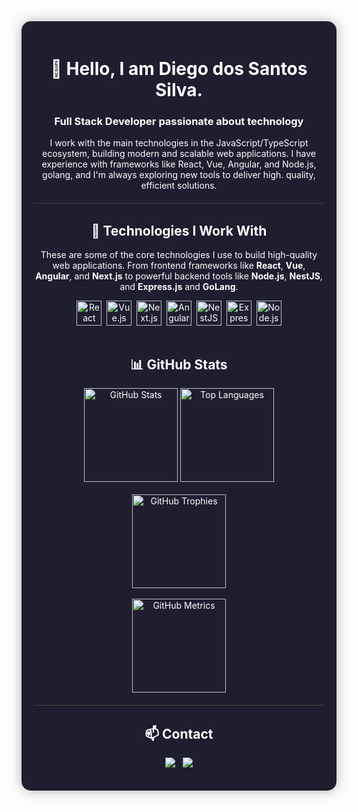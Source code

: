 <div align="center" style="padding: 20px; border-radius: 15px; background: #1e1e2f; color: #ffffff; box-shadow: 0 0 20px rgba(0,0,0,0.3); max-width: 800px; margin: auto;">

  <h1>👋 Hello, I am Diego dos Santos Silva.</h1>
  <h3><strong>Full Stack</strong> Developer passionate about technology</h3>

  <p>
  I work with the main technologies in the JavaScript/TypeScript ecosystem, building modern and scalable web applications. I have experience with frameworks like React, Vue, Angular, and Node.js, golang, and I'm always exploring new tools to deliver high. quality, efficient solutions.
</p>


  <hr style="border: none; border-top: 1px solid #444; margin: 20px 0;"/>

  <h2>🚀 Technologies I Work With</h2>
<p>
  These are some of the core technologies I use to build high-quality web applications. From frontend frameworks like <strong>React</strong>, <strong>Vue</strong>, <strong>Angular</strong>, and <strong>Next.js</strong> to powerful backend tools like <strong>Node.js</strong>, <strong>NestJS</strong>, and <strong>Express.js</strong> and <strong>GoLang</strong>.
</p>
<p>
  <img src="https://cdn.jsdelivr.net/gh/devicons/devicon/icons/react/react-original.svg" title="React" width="40" height="40"/>&nbsp;
  <img src="https://cdn.jsdelivr.net/gh/devicons/devicon/icons/vuejs/vuejs-original.svg" title="Vue.js" width="40" height="40"/>&nbsp;
  <img src="https://cdn.jsdelivr.net/gh/devicons/devicon/icons/nextjs/nextjs-original.svg" title="Next.js" width="40" height="40"/>&nbsp;
  <img src="https://cdn.jsdelivr.net/gh/devicons/devicon/icons/angularjs/angularjs-original.svg" title="Angular" width="40" height="40"/>&nbsp;
  <img src="https://nestjs.com/img/logo-small.svg" title="NestJS" width="40" height="40"/>&nbsp;
  <img src="https://cdn.jsdelivr.net/gh/devicons/devicon/icons/express/express-original.svg" title="Express.js" width="40" height="40"/>&nbsp;
  <img src="https://cdn.jsdelivr.net/gh/devicons/devicon/icons/nodejs/nodejs-original.svg" title="Node.js" width="40" height="40"/>
</p>


  </p>

  ---

<h2 align="center">📊 GitHub Stats</h2>

<p align="center">
  <img src="https://github-readme-stats.vercel.app/api?username=King-ego&show_icons=true&theme=tokyonight&hide_title=true&count_private=true" alt="GitHub Stats" height="150" />
  <img src="https://github-readme-stats.vercel.app/api/top-langs/?username=King-ego&layout=compact&theme=tokyonight" alt="Top Languages" height="150" />
  <br />
  <br />
  <img src="https://github-profile-trophy.vercel.app/?username=King-ego&theme=tokyonight" alt="GitHub Trophies" height="150" />
  <br />
  <br/>
  <img src="https://github-readme-streak-stats.herokuapp.com/?user=King-ego&theme=vue-dark&hide_border=true" alt="GitHub Metrics" height="150" />
</p>




  <hr style="border: none; border-top: 1px solid #444; margin: 20px 0;"/>

  <h2>📫 Contact</h2>

  <p align="center">
  <a href="mailto:diegosantos4957@gmail.com" target="_blank">
    <img src="https://img.shields.io/badge/Email-diegosantos4957@gmail.com-red?style=flat&logo=gmail&logoColor=white" />
  </a>
  &nbsp;
  <a href="https://www.linkedin.com/in/dsilva-tech" target="_blank">
    <img src="https://img.shields.io/badge/LinkedIn-Perfil-0A66C2?style=flat&logo=linkedin&logoColor=white" />
  </a>
</p>

</div>
